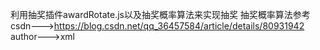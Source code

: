 利用抽奖插件awardRotate.js以及抽奖概率算法来实现抽奖
抽奖概率算法参考csdn--->https://blog.csdn.net/qq_36457584/article/details/80931942
author--->xml

